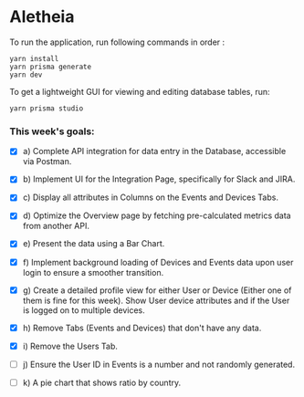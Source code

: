 # Aletheia
To run the application, run following commands in order : 

```
yarn install
yarn prisma generate
yarn dev
```

To get a lightweight GUI for viewing and editing database tables, run:
```
yarn prisma studio
```

### This week's goals:

- [x] a) Complete API integration for data entry in the Database, accessible via Postman.
- [x] b) Implement UI for the Integration Page, specifically for Slack and JIRA.
- [x] c) Display all attributes in Columns on the Events and Devices Tabs.
- [x] d) Optimize the Overview page by fetching pre-calculated metrics data from another API.
- [x] e) Present the data using a Bar Chart.
- [x] f) Implement background loading of Devices and Events data upon user login to ensure a smoother transition.
- [x] g) Create a detailed profile view for either User or Device (Either one of them is fine for this week). Show User device attributes and if the User is logged on to multiple devices.
- [x] h) Remove Tabs (Events and Devices) that don't have any data.
- [x] i) Remove the Users Tab.
- [ ] j) Ensure the User ID in Events is a number and not randomly generated.
- [ ] k) A pie chart that shows ratio by country.



